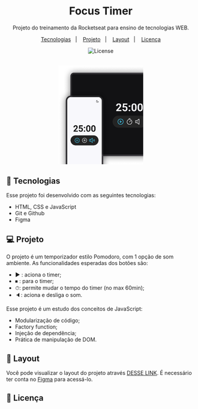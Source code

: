 <h1 align="center"> Focus Timer </h1>

<p align="center">
Projeto do treinamento da Rocketseat para ensino de tecnologias WEB.
</p>

<p align="center">
  <a href="#-tecnologias">Tecnologias</a>&nbsp;&nbsp;&nbsp;|&nbsp;&nbsp;&nbsp;
  <a href="#-projeto">Projeto</a>&nbsp;&nbsp;&nbsp;|&nbsp;&nbsp;&nbsp;
  <a href="#-layout">Layout</a>&nbsp;&nbsp;&nbsp;|&nbsp;&nbsp;&nbsp;
  <a href="#memo-licença">Licença</a>
</p>

<p align="center">
  <img alt="License" src="https://img.shields.io/static/v1?label=license&message=MIT&color=49AA26&labelColor=000000">
</p>

<br>

<div align="center" margin="auto" width="100%">
  <img alt="projeto Treine.me" src=".github/projeto.png" width="45%">
</div>

## 🚀 Tecnologias

Esse projeto foi desenvolvido com as seguintes tecnologias:

- HTML, CSS e JavaScript
- Git e Github
- Figma

## 💻 Projeto

O projeto é um temporizador estilo Pomodoro, com 1 opção de som ambiente. As funcionalidades esperadas dos botões são:
- ▶ : aciona o timer;
- ⏹ : para o timer;
- ⏱: permite mudar o tempo do timer (no max 60min);
- 🔈: aciona e desliga o som.

Esse projeto é um estudo dos conceitos de JavaScript:
- Modularização de código;
- Factory function;
- Injeção de dependência;
- Prática de manipulação de DOM.

## 🔖 Layout

Você pode visualizar o layout do projeto através [DESSE LINK](https://www.figma.com/community/file/1263574581735209131). É necessário ter conta no [Figma](https://figma.com) para acessá-lo.

## :memo: Licença